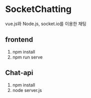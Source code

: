 # SocketChatting
vue.js와 Node.js, socket.io를 이용한 채팅

frontend
--------------
1. npm install
2. npm run serve

Chat-api
-------------
1. npm install
2. node server.js